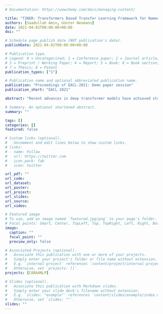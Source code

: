 ```yaml
---
# Documentation: https://wowchemy.com/docs/managing-content/

title: "T2NER: Transformers Based Transfer Learning Framework for Named Entity Recognition"
authors: [Saadullah Amin, Günter Neumann]
date: 2021-04-01T00:00:00+00:00
doi: ""

# Schedule page publish date (NOT publication's date).
publishDate: 2021-04-01T00:00:00+00:00

# Publication type.
# Legend: 0 = Uncategorized; 1 = Conference paper; 2 = Journal article;
# 3 = Preprint / Working Paper; 4 = Report; 5 = Book; 6 = Book section;
# 7 = Thesis; 8 = Patent
publication_types: ["1"]

# Publication name and optional abbreviated publication name.
publication: "Proceedings of EACL-2021: Demo paper session"
publication_short: "EACL 2021"

abstract: "Recent advances in deep transformer models have achieved state-of-the-art in several natural language processing (NLP) tasks, whereas named entity recognition (NER) has traditionally benefited from long-short term memory (LSTM) networks. In this work, we present a Transformers based Transfer Learning framework for Named Entity Recognition (T2NER) created in PyTorch for the task of NER with deep transformer models. The framework is built upon the Transformers library as the core modeling engine and supports several transfer learning scenarios from sequential transfer to domain adaptation, multi-task learning, and semi-supervised learning. It aims to bridge the gap between the algorithmic advances in these areas by combining them with the state-of-the-art in transformer models to provide a unified platform that is readily extensible and can be used for both the transfer learning research in NER, and for real-world applications. The framework is available at: https://github.com/suamin/t2ner."

# Summary. An optional shortened abstract.
summary: ""

tags: []
categories: []
featured: false

# Custom links (optional).
#   Uncomment and edit lines below to show custom links.
# links:
# - name: Follow
#   url: https://twitter.com
#   icon_pack: fab
#   icon: twitter

url_pdf: ""
url_code:
url_dataset:
url_poster:
url_project:
url_slides:
url_source:
url_video:

# Featured image
# To use, add an image named `featured.jpg/png` to your page's folder. 
# Focal points: Smart, Center, TopLeft, Top, TopRight, Left, Right, BottomLeft, Bottom, BottomRight.
image:
  caption: ""
  focal_point: ""
  preview_only: false

# Associated Projects (optional).
#   Associate this publication with one or more of your projects.
#   Simply enter your project's folder or file name without extension.
#   E.g. `internal-project` references `content/project/internal-project/index.md`.
#   Otherwise, set `projects: []`.
projects: [CORA4NLP]

# Slides (optional).
#   Associate this publication with Markdown slides.
#   Simply enter your slide deck's filename without extension.
#   E.g. `slides: "example"` references `content/slides/example/index.md`.
#   Otherwise, set `slides: ""`.
slides: ""
---
```

